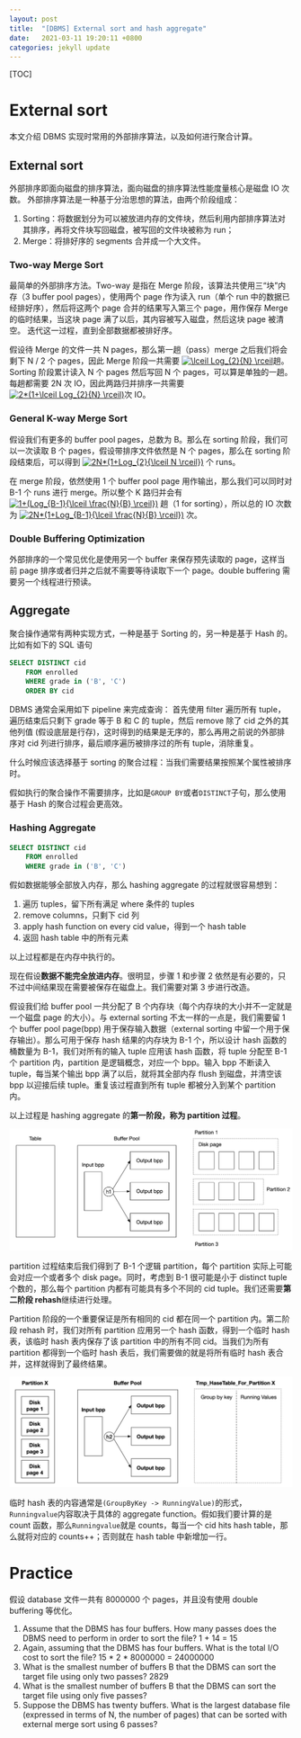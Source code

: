 ```yaml
---
layout: post
title:  "[DBMS] External sort and hash aggregate"
date:   2021-03-11 19:20:11 +0800
categories: jekyll update
---
```

[TOC]
# External sort 

本文介绍 DBMS 实现时常用的外部排序算法，以及如何进行聚合计算。

## External sort
外部排序即面向磁盘的排序算法，面向磁盘的排序算法性能度量核心是磁盘 IO 次数。
外部排序算法是一种基于分治思想的算法，由两个阶段组成：
1. Sorting：将数据划分为可以被放进内存的文件块，然后利用内部排序算法对其排序，再将文件块写回磁盘，被写回的文件块被称为 run；
2. Merge：将排好序的 segments 合并成一个大文件。

### Two-way Merge Sort
最简单的外部排序方法。Two-way 是指在 Merge 阶段，该算法共使用三“块”内存（3 buffer pool pages），使用两个 page 作为读入 run（单个 run 中的数据已经排好序），然后将这两个 page 合并的结果写入第三个 page，用作保存 Merge 的临时结果，当这块 page 满了以后，其内容被写入磁盘，然后这块 page 被清空。
迭代这一过程，直到全部数据都被排好序。

假设待 Merge 的文件一共 N pages，那么第一趟（pass）merge 之后我们将会剩下 N / 2 个 pages，因此 Merge 阶段一共需要 <a href="https://www.codecogs.com/eqnedit.php?latex=\dpi{100}&space;\lceil&space;Log_{2}{N}&space;\rceil" target="_blank"><img src="https://latex.codecogs.com/png.latex?\dpi{100}&space;\lceil&space;Log_{2}{N}&space;\rceil" title="\lceil Log_{2}{N} \rceil" /></a>趟。Sorting 阶段累计读入 N 个 pages 然后写回 N 个 pages，可以算是单独的一趟。每趟都需要 2N 次 IO，因此两路归并排序一共需要<a href="https://www.codecogs.com/eqnedit.php?latex=\dpi{100}&space;2*(1&plus;\lceil&space;Log_{2}{N}&space;\rceil)" target="_blank"><img src="https://latex.codecogs.com/png.latex?\dpi{100}&space;2*(1&plus;\lceil&space;Log_{2}{N}&space;\rceil)" title="2*(1+\lceil Log_{2}{N} \rceil)" /></a>次 IO。

### General K-way Merge Sort
假设我们有更多的 buffer pool pages，总数为 B。那么在 sorting 阶段，我们可以一次读取 B 个 pages，假设带排序文件依然是 N 个 pages，那么在 sorting 阶段结束后，可以得到 <a href="https://www.codecogs.com/eqnedit.php?latex=\dpi{100}&space;2N*(1&plus;Log_{2}{\lceil&space;N&space;\rceil})" target="_blank"><img src="https://latex.codecogs.com/png.latex?\dpi{100}&space;2N*(1&plus;Log_{2}{\lceil&space;N&space;\rceil})" title="2N*(1+Log_{2}{\lceil N \rceil})" /></a> 个 runs。

在 merge 阶段，依然使用 1 个 buffer pool page 用作输出，那么我们可以同时对 B-1 个 runs 进行 merge。所以整个 K 路归并会有 <a href="https://www.codecogs.com/eqnedit.php?latex=\dpi{100}&space;1&plus;(Log_{B-1}{\lceil&space;\frac{N}{B}&space;\rceil})" target="_blank"><img src="https://latex.codecogs.com/png.latex?\dpi{100}&space;1&plus;(Log_{B-1}{\lceil&space;\frac{N}{B}&space;\rceil})" title="1+(Log_{B-1}{\lceil \frac{N}{B} \rceil})" /></a> 趟（1 for sorting），所以总的 IO 次数为 <a href="https://www.codecogs.com/eqnedit.php?latex=2N*(1&plus;Log_{B-1}{\lceil&space;\frac{N}{B}&space;\rceil})" target="_blank"><img src="https://latex.codecogs.com/gif.latex?2N*(1&plus;Log_{B-1}{\lceil&space;\frac{N}{B}&space;\rceil})" title="2N*(1+Log_{B-1}{\lceil \frac{N}{B} \rceil})" /></a> 次。

### Double Buffering Optimization
外部排序的一个常见优化是使用另一个 buffer 来保存预先读取的 page，这样当前 page 排序或者归并之后就不需要等待读取下一个 page。double buffering 需要另一个线程进行预读。

## Aggregate
聚合操作通常有两种实现方式，一种是基于 Sorting 的，另一种是基于 Hash 的。
比如有如下的 SQL 语句
```SQL
SELECT DISTINCT cid
    FROM enrolled
    WHERE grade in ('B', 'C')
    ORDER BY cid
```
DBMS 通常会采用如下 pipeline 来完成查询：
首先使用 filter 遍历所有 tuple，遍历结束后只剩下 grade 等于 B 和 C 的 tuple，然后 remove 除了 cid 之外的其他列值 (假设底层是行存)，这时得到的结果是无序的，那么再用之前说的外部排序对 cid 列进行排序，最后顺序遍历被排序过的所有 tuple，消除重复。

什么时候应该选择基于 sorting 的聚合过程：当我们需要结果按照某个属性被排序时。

假如执行的聚合操作不需要排序，比如是`GROUP BY`或者`DISTINCT`子句，那么使用基于 Hash 的聚合过程会更高效。

### Hashing Aggregate
```sql
SELECT DISTINCT cid
    FROM enrolled
    WHERE grade in ('B', 'C')
```
假如数据能够全部放入内存，那么 hashing aggregate 的过程就很容易想到：
1. 遍历 tuples，留下所有满足 where 条件的 tuples
2. remove columns，只剩下 cid 列
3. apply hash function on every cid value，得到一个 hash table
4. 返回 hash table 中的所有元素

以上过程都是在内存中执行的。

现在假设**数据不能完全放进内存**。很明显，步骤 1 和步骤 2 依然是有必要的，只不过中间结果现在需要被保存在磁盘上。我们需要对第 3 步进行改造。

假设我们给 buffer pool 一共分配了 B 个内存块（每个内存块的大小并不一定就是一个磁盘 page 的大小）。与 external sorting 不太一样的一点是，我们需要留 1 个 buffer pool page(bpp) 用于保存输入数据（external sorting 中留一个用于保存输出）。那么可用于保存 hash 结果的内存块为 B-1 个，所以设计 hash 函数的桶数量为 B-1，我们对所有的输入 tuple 应用该 hash 函数，将 tuple 分配至 B-1 个 partition 内，partition 是逻辑概念，对应一个 bpp。输入 bpp 不断读入 tuple，每当某个输出 bpp 满了以后，就将其全部内存 flush 到磁盘，并清空该 bpp 以迎接后续 tuple。重复该过程直到所有 tuple 都被分入到某个 partition 内。

以上过程是 hashing aggregate 的**第一阶段，称为 partition 过程**。

![picture 1](../../images/75e15e31dd37c40d5b728c17864711fa5dcc9373fad35333b5fbee26b5ae8761.png)  


partition 过程结束后我们得到了 B-1 个逻辑 partition，每个 partition 实际上可能会对应一个或者多个 disk page。同时，考虑到 B-1 很可能是小于 distinct tuple 个数的，那么每个 partition 内都有可能具有多个不同的 cid tuple。我们还需要**第二阶段 rehash**继续进行处理。

Partition 阶段的一个重要保证是所有相同的 cid 都在同一个 partition 内。第二阶段 rehash 时，我们对所有 partition 应用另一个 hash 函数，得到一个临时 hash 表，该临时 hash 表内保存了该 partition 中的所有不同 cid。当我们为所有 partition 都得到一个临时 hash 表后，我们需要做的就是将所有临时 hash 表合并，这样就得到了最终结果。

![picture 2](../../images/35cbf8184489f291cf2d4e7d1032c9a1895f9a1020db8ec9644379013bc31fbd.png)  


临时 hash 表的内容通常是`(GroupByKey -> RunningValue)`的形式，`Runningvalue`内容取决于具体的 aggregate function。假如我们要计算的是 count 函数，那么`Runningvalue`就是 counts，每当一个 cid hits hash table，那么就将对应的 counts++；否则就在 hash table 中新增加一行。

# Practice
假设 database 文件一共有 8000000 个 pages，并且没有使用 double buffering 等优化。

1. Assume that the DBMS has four buffers. How many passes does the DBMS need to perform in order to sort the file?
1 + 14 = 15
2. Again, assuming that the DBMS has four buffers. What is the total I/O cost to sort the file?
15 * 2 * 8000000 = 24000000
3. What is the smallest number of buffers B that the DBMS can sort the target file using only two passes? 
2829
4. What is the smallest number of buffers B that the DBMS can sort the target file using only five passes?
5. Suppose the DBMS has twenty buffers. What is the largest database file (expressed in terms of N, the number of pages) that can be sorted with external merge sort using 6 passes?